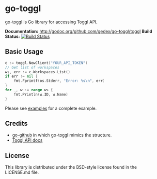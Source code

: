 go-toggl
========

go-toggl is Go library for accessing Toggl API.

**Documentation:** <http://godoc.org/github.com/gedex/go-toggl/toggl>
**Build Status:** [![Build Status](https://travis-ci.org/gedex/go-toggl.png?branch=master)](https://travis-ci.org/gedex/go-toggl)

## Basic Usage

~~~go
c := toggl.NewClient("YOUR_API_TOKEN")
// Get list of workspaces
ws, err := c.Workspaces.List()
if err != nil {
	fmt.Fprintf(os.Stderr, "Error: %s\n", err)
}
for _, w := range ws {
	fmt.Println(w.ID, w.Name)
}
~~~

Please see [examples](./examples) for a complete example.

## Credits

* [go-github](https://github.com/google/go-github) in which go-toggl mimics the structure.
* [Toggl API docs](https://github.com/toggl/toggl_api_docs/)

## License

This library is distributed under the BSD-style license found in the LICENSE.md file.
